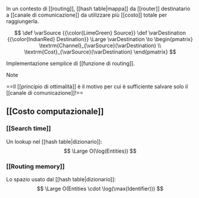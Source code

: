 In un contesto di [[routing]], [[hash table|mappa]] da [[router]] destinatario a [[canale di comunicazione]] da utilizzare più [[costo]] totale per raggiungerla.

$$
\def \varSource {{\color{LimeGreen} Source}}
\def \varDestination {{\color{IndianRed} Destination}}
\Large
\varDestination \to 
\begin{pmatrix}
	\textrm{Channel}_{\varSource}(\varDestination)
	\\
	\textrm{Cost}_{\varSource}(\varDestination)
\end{pmatrix}
$$

Implementazione semplice di [[funzione di routing]].

> [!Note]
> ==Il [[principio di ottimalità]] è il motivo per cui è sufficiente salvare solo il [[canale di comunicazione]]!==

## [[Costo computazionale]]

### [[Search time]]

Un lookup nel [[hash table|dizionario]]:
$$
\Large O(\log(Entities))
$$

### [[Routing memory]]

Lo spazio usato dal [[hash table|dizionario]]:
$$
\Large O(Entities \cdot \log(\max(Identifier)))
$$
